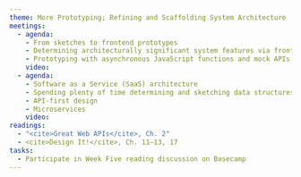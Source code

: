 ```yaml
---
theme: More Prototyping; Refining and Scaffolding System Architecture
meetings:
  - agenda:
    - From sketches to frontend prototypes
    - Determining architecturally significant system features via frontend prototyping
    - Prototyping with asynchronous JavaScript functions and mock APIs
    video:
  - agenda:
    - Software as a Service (SaaS) architecture
    - Spending plenty of time determining and sketching data structures
    - API-first design
    - Microservices
    video:
readings:
  - "<cite>Great Web APIs</cite>, Ch. 2"
  - <cite>Design It!</cite>, Ch. 11–13, 17
tasks:
  - Participate in Week Five reading discussion on Basecamp
---
```

